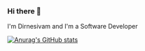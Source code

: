 ### Hi there 👋

I'm Dirnesivam and I'm a Software Developer

[![Anurag's GitHub stats](https://github-readme-stats.vercel.app/api?username=IamDirnesivam)](https://github.com/anuraghazra/github-readme-stats)
